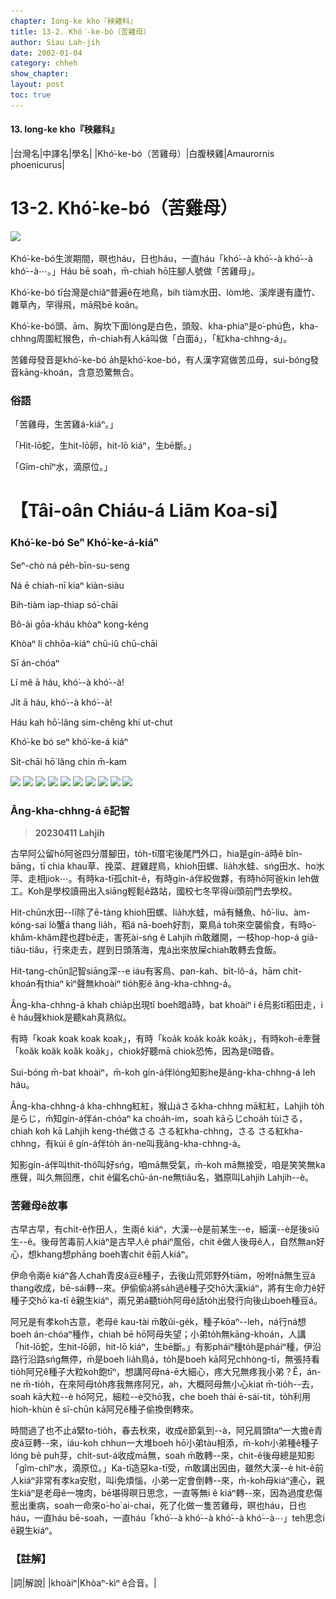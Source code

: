 ```yaml
---
chapter: Iong-ke kho『秧雞科』
title: 13-2. Khó͘-ke-bó（苦雞母）
author: Siau Lah-jih
date: 2002-01-04
category: chheh
show_chapter: 
layout: post
toc: true
---
```


#### 13. Iong-ke kho『秧雞科』

|台灣名|中譯名|學名|
|Khó͘-ke-bó（苦雞母）|白腹秧雞|Amaurornis phoenicurus|


# 13-2. Khó͘-ke-bó（苦雞母）

![](../too5/13/13-2-1.Khó͘-ke-bó.jpg)

Khó͘-ke-bó生湠期間，暝也háu，日也háu，一直háu「khó͘--à khó͘--à khó͘--à khó͘--à⋯。」Háu bē soah，m̄-chiah hō͘庄腳人號做「苦雞母」。

Khó͘-ke-bó tī台灣是chiâⁿ普遍ê在地鳥，bih tiàm水田、lòm地、溪岸邊有廬竹、雜草內，罕得飛，mā飛bē koân。

Khó͘-ke-bó頭、ām、胸坎下面lóng是白色，頭殼、kha-phiaⁿ是o͘-phú色，kha-chhng周圍紅猴色，m̄-chiah有人kā叫做「白面á」，「紅kha-chhng-á」。

苦雞母發音是khó͘-ke-bó a̍h是khó͘-koe-bó，有人漢字寫做苦瓜母，sui-bóng發音kāng-khoán，含意恐驚無合。


### 俗語

「苦雞母，生苦雞á-kiáⁿ。」

「Hit-lō蛇，生hit-lō卵，hit-lō kiáⁿ，生bē斷。」

「Gîm-chîⁿ水，滴原位。」


# 【Tâi-oân Chiáu-á Liām Koa-si】

### **Khó͘-ke-bó Seⁿ Khó͘-ke-á-kiáⁿ**

Seⁿ-chò ná pe̍h-bīn-su-seng 

Ná ē chiah-nī kiaⁿ kiàn-siàu

Bih-tiàm iap-thiap só͘-chāi

Bô-ài gōa-kháu khòaⁿ kong-kéng

Khòaⁿ lí chhōa-kiáⁿ chū-iû chū-chāi 

Sī án-chóaⁿ 

Lí mê ā háu, khó͘--à khó͘--à!

Ji̍t ā háu, khó͘--à khó͘--à!

Háu kah hō͘-lâng sim-chêng khí ut-chut

Khó͘-ke bó seⁿ khó͘-ke-á kiáⁿ

Si̍t-chāi hō͘ lâng chin m̄-kam


![](../too5/13/13-2-9.Khó͘-ke-bó.jpg)
![](../too5/13/13-2-10.Khó͘-ke-bó.jpg)
![](../too5/13/13-2-2.Khó͘-ke-bó.jpg)
![](../too5/13/13-2-3.Khó͘-ke-bó.jpg)
![](../too5/13/13-2-4.Khó͘-ke-bó.jpg)
![](../too5/13/13-2-8.Khó͘-ke-bó.jpg)
![](../too5/13/13-2-11.Khó͘-ke-bó.jpg)
![](../too5/13/13-2-7.Khó͘-ke-bó.jpg)
![](../too5/13/13-2-5.Khó͘-ke-bó.jpg)
![](../too5/13/13-2-6.Khó͘-ke-bó.jpg)


### Âng-kha-chhng-á ê記智
>**20230411 Lahjih**

古早阿公留hō͘阿爸四分厝腳田，to̍h-tī厝宅後尾門外口，hia是gín-á時ê bîn-bāng，tī chia khau草、挽菜、趕雞趕鳥，khioh田螺、lia̍h水蛙、sńg田水、ho͘水萍、走相jiok⋯。有時ka-tī孤chi̍t-ê，有時gín-á伴絞做夥，有時hō͘阿爸kin leh做工。Koh是學校讀冊出入siāng輕鬆ê路站，國校七冬罕得ùi頭前門去學校。

Hit-chūn水田--lī除了ē-tàng khioh田螺、lia̍h水蛙，mā有鱔魚、hô͘-liu、àm-kóng-sai lò蟹á thang lia̍h，稻á nā-boeh好割，粟鳥á toh來空襲偷食，有時o͘-khâm-khâm趕也趕bē走，害死ài-sńg ê Lahjih m̄敢離開，一枝hop-hop-á giâ-tiâu-tiâu，行來走去，趕到日頭落海，鬼á出來放屎chiah敢轉去食飯。

Hit-tang-chūn記智siāng深--e iáu有客鳥、pan-kah、bi̍t-lô-á，hām chi̍t-khoán有thiaⁿ kìⁿ聲無khoàiⁿ tio̍h影ê âng-kha-chhng-á。

Âng-kha-chhng-á khah chia̍p出現tī boeh暗á時，bat khoàiⁿ i ê烏影tī稻田走，i ê háu聲khiok是聽kah真熟似。

有時「koak koak koak koak」，有時「koa̍k koa̍k koa̍k koa̍k」，有時koh-ē牽聲「koăk koăk koăk koăk」，chiok好聽mā chiok恐怖，因為是tī暗昏。

Sui-bóng m̄-bat khoàiⁿ，m̄-koh gín-á伴lóng知影he是âng-kha-chhng-á leh háu。

Âng-kha-chhng-á kha-chhng紅紅，猴山áさるkha-chhng mā紅紅，Lahjih to̍h是らじ，m̄知gín-á伴án-chóaⁿ ka choa̍h-im，soah kāらじchoa̍h tùiさる，chiah koh kā Lahjih keng-thé做さる さる紅kha-chhng，さる さる紅kha-chhng，有kúi ê gín-á伴to̍h án-ne叫我âng-kha-chhng-á。

知影gín-á伴叫thit-thô叫好sńg，咱mā無受氣，m̄-koh mā無接受，咱是笑笑無ka應聲，叫久無回應，chit ê偏名chū-án-ne無tiâu名，猶原叫Lahjih Lahjih--è。


### 苦雞母ê故事

古早古早，有chi̍t-ê作田人，生兩ê kiáⁿ，大漢--è是前某生--e，細漢--è是後siū生--ê。後母苦毒前人kiáⁿ是古早人ê pháiⁿ風俗，chit ê做人後母ê人，自然無an好心，想khang想phāng boeh害chit ê前人kiáⁿ。

伊命令兩ê kiáⁿ各人chah青皮á豆ê種子，去後山荒郊野外tiām，吩咐nā無生豆á thang收成，bē-sái轉--來。伊偷偷á將sa̍h過ê種子交hō͘大漢kiáⁿ，將有生命力ê好種子交hō͘ ka-tī ê親生kiáⁿ，兩兄弟á聽tio̍h阿母ê話to̍h出發行向後山boeh種豆á。

阿兄是有孝koh古意，老母ê kau-tài m̄敢ûi-ge̍k，種子kōaⁿ--leh，ná行ná想boeh án-chóaⁿ種作，chiah bē hō͘阿母失望；小弟to̍h無kāng-khoán，人講「hit-lō蛇，生hit-lō卵，hit-lō kiáⁿ，生bē斷。」有影pháiⁿ種to̍h是pháiⁿ種，伊沿路行沿路sńg無停，m̄是boeh lia̍h鳥á，to̍h是boeh kā阿兄chhòng-tī，無張持看tio̍h阿兄ê種子大粒koh飽tīⁿ，想講阿母ná-ē大細心，疼大兄無疼我小弟？Ĕ，án-ne m̄-tio̍h，在來阿母to̍h疼我無疼阿兄，ah，大概阿母無小心kiat m̄-tio̍h--去，soah kā大粒--è hō͘阿兄，細粒--è交hō͘我，che boeh thài ē-sái-tit，to̍h利用hioh-khùn ê sî-chūn kā阿兄ê種子偷換倒轉來。

時間過了也不止á緊to-tio̍h，春去秋來，收成ê節氣到--à，阿兄肩頭taⁿ一大擔ê青皮á豆轉--來，iáu-koh chhun一大堆boeh hō͘小弟tàu相添，m̄-koh小弟種ê種子lóng bē puh芽，chi̍t-sut-á收成mā無，soah m̄敢轉--來，chit-ê後母總是知影「gîm-chîⁿ水，滴原位。」Ka-tī造惡ka-tī受，m̄敢講出因由，雖然大漢--è hit-ê前人kiáⁿ非常有孝ka安慰，叫i免煩惱，小弟一定會倒轉--來，m̄-koh母kiáⁿ連心，親生kiáⁿ是老母ê一塊肉，bē堪得暝日思念，一直等無i ê kiáⁿ轉--來，因為過度悲傷惹出重病，soah一命來o͘-ho͘ ai-chai，死了化做一隻苦雞母，暝也háu，日也háu，一直háu bē-soah，一直háu「khó͘--à khó͘--à khó͘--à khó͘--à⋯」teh思念i ê親生kiáⁿ。


### 【註解】

|詞|解說|
|khoàiⁿ|Khòaⁿ-kìⁿ ê合音。|
